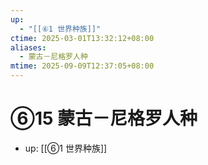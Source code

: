 ```yaml
---
up:
  - "[[⑥1 世界种族]]"
ctime: 2025-03-01T13:32:12+08:00
aliases:
  - 蒙古－尼格罗人种
mtime: 2025-09-09T12:37:05+08:00
---
```


# ⑥15 蒙古－尼格罗人种

- up: [[⑥1 世界种族]]
